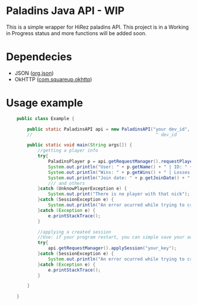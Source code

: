 # Paladins Java API - WIP
This is a simple wrapper for HiRez paladins API.
This project is in a Working in Progress status and more functions will be added soon.

Dependecies
========
 - JSON ([org.json](https://mvnrepository.com/artifact/org.json/json/20170516))
 - OkHTTP ([com.squareup.okhttp](https://mvnrepository.com/artifact/com.squareup.okhttp/okhttp/2.7.5))


Usage example
========
```java
    public class Example {

        public static PaladinsAPI api = new PaladinsAPI("your dev_id", "your_dev_key", Platform.PC);
        //                                               ^ dev_id       ^ dev_key      ^ Platform#PC/XBOX/PS4

        public static void main(String args[]) {
            //getting a player info
            try{
                PaladinsPlayer p = api.getRequestManager().requestPlayer("HeyZeer0");
                System.out.println("User: " + p.getName() + " | ID: " + p.getID() + " | Level: " + p.getLevel());
                System.out.println("Wins: " + p.getWins() + " | Losses: " + p.getLosses() + " | Leaves: " + p.getLeaves());
                System.out.println("Join date: " + p.getJoinDate() + " | Last login: " + p.getLastLogin());
                /// and others
            }catch (UnknowPlayerException e) {
                System.out.print("There is no player with that nick");
            }catch (SessionException e) {
                System.out.println("An error ocurred while trying to create the session: " + e.getLocalizedMessage());
            }catch (Exception e) {
                e.printStackTrace();
            }

            //applying a created session
            //Use: if your program restart, you can simple save your actual key and use it when restarts, respecting the 15m time limit
            try{
                api.getRequestManager().applySession("your_key");
            }catch (SessionException e) {
                System.out.println("An error ocurred while trying to create the session: " + e.getLocalizedMessage());
            }catch (Exception e) {
                e.printStackTrace();
            }

        }

    }
```
